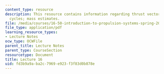 ```yaml
---
content_type: resource
description: This resource contains information regarding thrust vectoring ; engine
  cycles; mass estimates.
file: /media/courses/16-50-introduction-to-propulsion-systems-spring-2012/fd3b9a9aba2c7969e923f3f83d0b878e_MIT16_50S12_lec16.pdf
file_type: application/pdf
learning_resource_types:
- Lecture Notes
ocw_type: OCWFile
parent_title: Lecture Notes
parent_type: CourseSection
resourcetype: Document
title: Lecture 16
uid: fd3b9a9a-ba2c-7969-e923-f3f83d0b878e
---
```

